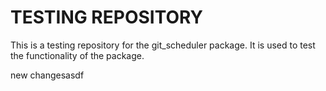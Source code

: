# TESTING REPOSITORY

This is a testing repository for the git_scheduler package. It is used to test the functionality of the package.

new changesasdf